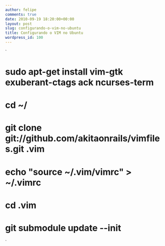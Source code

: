```yaml
---
author: felipe
comments: true
date: 2010-09-19 18:20:00+00:00
layout: post
slug: configurando-o-vim-no-ubuntu
title: Configurando o VIM no Ubuntu
wordpress_id: 100
---
```


`
# sudo apt-get install vim-gtk exuberant-ctags ack ncurses-term
# cd ~/
# git clone git://github.com/akitaonrails/vimfiles.git .vim
# echo "source ~/.vim/vimrc" > ~/.vimrc
# cd .vim
# git submodule update --init
`
